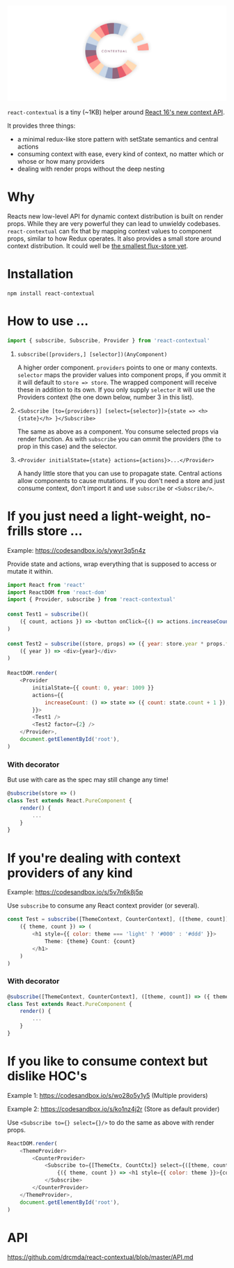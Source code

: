 ![](contextual.jpg)

`react-contextual` is a tiny (~1KB) helper around [React 16's new context API](https://github.com/acdlite/rfcs/blob/new-version-of-context/text/0000-new-version-of-context.md).

It provides three things:

* a minimal redux-like store pattern with setState semantics and central actions
* consuming context with ease, every kind of context, no matter which or whose or how many providers
* dealing with render props without the deep nesting

# Why

Reacts new low-level API for dynamic context distribution is built on render props. While they are very powerful they can lead to unwieldy codebases. `react-contextual` can fix that by mapping context values to component props, similar to how Redux operates. It also provides a small store around context distribution. It could well be [the smallest flux-store yet](https://github.com/drcmda/react-contextual/blob/master/src/store.js).

# Installation

    npm install react-contextual

# How to use ...

```js
import { subscribe, Subscribe, Provider } from 'react-contextual'
```

1. `subscribe([providers,] [selector])(AnyComponent)`

    A higher order component. `providers` points to one or many contexts. `selector` maps the provider values into component props, if you ommit it it will default to `store => store`. The wrapped component will receive these in addition to its own. If you only supply `selector` it will use the Providers context (the one down below, number 3 in this list).

2. `<Subscribe [to={providers}] [select={selector}]>{state => <h>{state}</h> }</Subscribe>`

    The same as above as a component. You consume selected props via render function. As with `subscribe` you can ommit the providers (the `to` prop in this case) and the selector.

3. `<Provider initialState={state} actions={actions}>...</Provider>`

    A handy little store that you can use to propagate state. Central actions allow components to cause mutations. If you don't need a store and just consume context, don't import it and use `subscribe` or `<Subscribe/>`.

# If you just need a light-weight, no-frills store ...

Example: https://codesandbox.io/s/ywyr3q5n4z

Provide state and actions, wrap everything that is supposed to access or mutate it within.

```js
import React from 'react'
import ReactDOM from 'react-dom'
import { Provider, subscribe } from 'react-contextual'

const Test1 = subscribe()(
    ({ count, actions }) => <button onClick={() => actions.increaseCount()}>{count}</button>
)

const Test2 = subscribe((store, props) => ({ year: store.year * props.factor }))(
    ({ year }) => <div>{year}</div>
)

ReactDOM.render(
    <Provider
        initialState={{ count: 0, year: 1009 }}
        actions={{
            increaseCount: () => state => ({ count: state.count + 1 }),
        }}>
        <Test1 />
        <Test2 factor={2} />
    </Provider>,
    document.getElementById('root'),
)
```

### With decorator

But use with care as the spec may still change any time!

```js
@subscribe(store => ()
class Test extends React.PureComponent {
    render() {
        ...
    }
}
```

# If you're dealing with context providers of any kind

Example: https://codesandbox.io/s/5v7n6k8j5p

Use `subscribe` to consume any React context provider (or several).

```js
const Test = subscribe([ThemeContext, CounterContext], ([theme, count]) => ({ theme, count }))(
    ({ theme, count }) => (
        <h1 style={{ color: theme === 'light' ? '#000' : '#ddd' }}>
            Theme: {theme} Count: {count}
        </h1>
    )
)
```

### With decorator

```js
@subscribe([ThemeContext, CounterContext], ([theme, count]) => ({ theme, count }))
class Test extends React.PureComponent {
    render() {
        ...
    }
}
```

# If you like to consume context but dislike HOC's

Example 1: https://codesandbox.io/s/wo28o5y1y5 (Multiple providers)

Example 2: https://codesandbox.io/s/ko1nz4j2r (Store as default provider)

Use `<Subscribe to={} select={}/>` to do the same as above with render props.

```js
ReactDOM.render(
    <ThemeProvider>
        <CounterProvider>
            <Subscribe to={[ThemeCtx, CountCtx]} select={([theme, count]) => ({ theme, count })}>
                {({ theme, count }) => <h1 style={{ color: theme }}>{count}</h1>}
            </Subscribe>
        </CounterProvider>
    </ThemeProvider>,
    document.getElementById('root'),
)
```

# API

https://github.com/drcmda/react-contextual/blob/master/API.md
